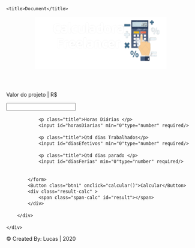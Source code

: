 <!DOCTYPE html>
<html lang="en">
<head>
    <meta charset="UTF-8">
    <meta http-equiv="X-UA-Compatible" content="IE=edge">
    <meta name="viewport" content="width=device-width, initial-scale=1.0">
    <link rel="stylesheet" href="style.css">
    <script src="script.js"></script>

    <title>Document</title>

</head>
<body>
    <header>
        <img src="images/logo.png" alt="some text" width=350 height=140>
    </header>
    <div class="container">
        <div class="box">
            <form class="form">
                <p class="title">Valor do projeto | R$ </p>
                <input id="valorProjeto" min="0"type="number" value="R$" required/>

                <p class="title">Horas Diárias </p>
                <input id="horasDiarias" min="0"type="number" required/>

                <p class="title">Qtd dias Trabalhados</p>
                <input id="diasEfetivos" min="0"type="number" required/>

                <p class="title">Qtd dias parado </p>
                <input id="diasFerias" min="0"type="number" required/>

                
            </form>
            <Button class="btn1" onclick="calcular()">Calcular</Button>
            <div class="result-calc" >
                <span class="span-calc" id="result"></span>
            </div> 
           
        </div>
                           
    </div>
<script src="script.js"></script>

<footer><p>© Created By: Lucas | 2020</p></footer>

</body>

</html>